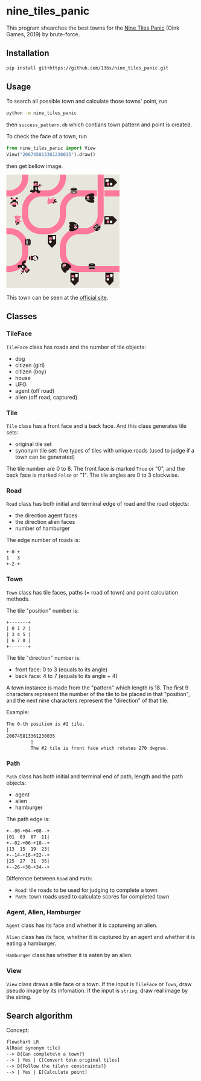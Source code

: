 # nine_tiles_panic

This program shearches the best towns for the [Nine Tiles Panic](https://oinkgames.com/en/games/analog/nine-tiles-panic/) (Oink Games, 2019) by brute-force.

## Installation

```bash
pip install git+https://github.com/136s/nine_tiles_panic.git
```

## Usage

To search all possible town and calculate those towns' point, run

```bash
python -m nine_tiles_panic
```

then `success_pattern.db` which contians town pattern and point is created.

To check the face of a town, run

```python
from nine_tiles_panic import View
View("206745813361230035").draw()
```

then get bellow image.

![town of 206745813361230035](./docs/imgs/town_206745813361230035.png)

This town can be seen at the [official site](https://oinkgames.com/images/description/nine-tiles-panic/image02.jpg).

## Classes

### TileFace

`TileFace` class has roads and the number of tile objects:

- dog
- citizen (girl)
- citizen (boy)
- house
- UFO
- agent (off road)
- alien (off road, captured)

### Tile

`Tile` class has a front face and a back face.
And this class generates tile sets:

- original tile set
- synonym tile set: five types of tiles with unique roads (used to judge if a town can be generated)

The tile number are 0 to 8.
The front face is marked `True` or "0", and the back face is marked `False` or "1".
The tile angles are 0 to 3 clockwise.

### Road

`Road` class has both initial and terminal edge of road and the road objects:

- the direction agent faces
- the direction alien faces
- number of hamburger

The edge number of roads is:

``` text
+-0-+
1   3
+-2-+
```

### Town

`Town` class has tile faces, paths (= road of town) and point calculation methods.

The tile "position" number is:

``` text
+-------+
| 0 1 2 |
| 3 4 5 |
| 6 7 8 |
+-------+
```

The tile "direction" number is:

- front face: 0 to 3 (equals to its angle)
- back face: 4 to 7 (equals to its angle + 4)

A town instance is made from the "pattern" which length is 18.
The first 9 characters represent the number of the tile to be placed in that "position", and the next nine characters represent the "direction" of that tile.

Example:

``` text
The 0-th position is #2 tile.
|
206745813361230035
         |
         The #2 tile is front face which rotates 270 dwgree.
```

### Path

`Path` class has both initial and terminal end of path, length and the path objects:

- agent
- alien
- hamburger

The path edge is:

``` text
+--00-+04-+08--+
|01  03  07  11|
+--02-+06-+10--+
|13  15  19  23|
+--14-+18-+22--+
|25  27  31  35|
+--26-+30-+34--+
```

Difference between `Road` and `Path`:

- `Road`: tile roads to be used for judging to complete a town
- `Path`: town roads used to calculate scores for completed town

### Agent, Alien, Hamburger

`Agent` class has its face and whether it is captureing an alien.

`Alien` class has its face, whether it is captured by an agent and whether it is eating a hamburger.

`Hamburger` class has whether it is eaten by an alien.

### View

`View` class draws a tile face or a town.
If the input is `TileFace` or `Town`, draw pseudo image by its infomation.
If the input is `string`, draw real image by the string.

## Search algorithm

Concept:

```mermaid
flowchart LR
A[Road synonym tile] 
--> B{Can complete\n a town?} 
--> | Yes | C[Convert to\n original tiles]
--> D{Follow the tile\n constraints?} 
--> | Yes | E[Calculate point]
```
